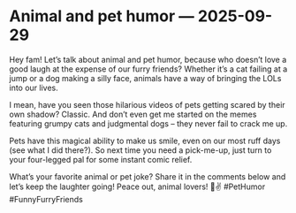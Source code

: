 # Animal and pet humor — 2025-09-29

Hey fam! Let’s talk about animal and pet humor, because who doesn’t love a good laugh at the expense of our furry friends? Whether it’s a cat failing at a jump or a dog making a silly face, animals have a way of bringing the LOLs into our lives.

I mean, have you seen those hilarious videos of pets getting scared by their own shadow? Classic. And don’t even get me started on the memes featuring grumpy cats and judgmental dogs – they never fail to crack me up.

Pets have this magical ability to make us smile, even on our most ruff days (see what I did there?). So next time you need a pick-me-up, just turn to your four-legged pal for some instant comic relief.

What’s your favorite animal or pet joke? Share it in the comments below and let’s keep the laughter going! Peace out, animal lovers! 🐾✌️ #PetHumor #FunnyFurryFriends